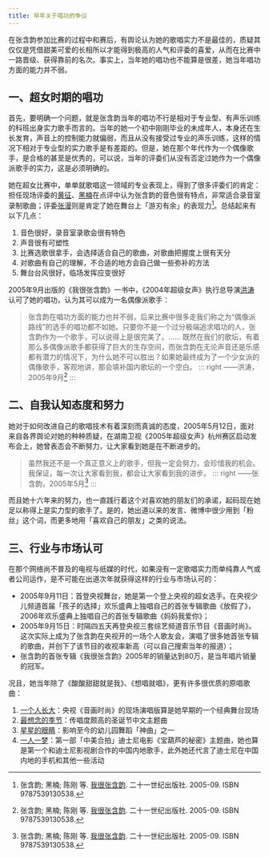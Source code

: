 ```yaml
---
title: 早年关于唱功的争议
---
```


在张含韵参加比赛的过程中和赛后，有舆论认为她的歌唱实力不是最佳的，质疑其仅仅是凭借甜美可爱的长相所以才能得到极高的人气和评委的喜爱，从而在比赛中一路晋级、获得靠前的名次。事实上，当年她的唱功也不能算是很差，她当年唱功方面的能力并不弱。

## 一、超女时期的唱功

首先，要明确一个问题，就是张含韵当年的唱功不行是相对于专业型、有声乐训练的科班出身实力歌手而言的。当年的她一个初中刚刚毕业的未成年人，本身还在生长发育，声音上的控制能力就偏弱，而且从没有接受过专业的声乐训练，这样的情况下相对于专业型的实力歌手是有差距的。但是，她在那个年代作为一个偶像歌手，是合格的甚至是优秀的，可以说，当年的评委们从没有否定过她作为一个偶像派歌手的实力，这是必须明确的。

她在超女比赛中，单单就歌唱这一领域的专业表现上，得到了很多评委们的肯定：担任现场评委的[黄征](https://baike.baidu.com/item/黄征/16898)、[黑楠](https://baike.baidu.com/item/黑楠)在点评中认为张含韵的音色很有特点，非常适合录音室录制歌曲；评委[张漫](https://baike.baidu.com/item/张漫/1870550)则是肯定了她在舞台上「游刃有余」的表现力[^我很张含韵]。总结起来有以下几点：

1. 音色很好，录音室录歌会很有特色
1. 声音很有可塑性
1. 比赛选歌很拿手，会选择适合自己的歌曲，对歌曲把握度上很有天分
1. 对歌曲有自己的理解，不合适的地方会自己做一些弥补的方法
1. 舞台台风很好，临场发挥应变很好

2005年9月出版的《我很张含韵》一书中，《2004年超级女声》执行总导演[洪涛](https://baike.baidu.com/item/洪涛/13132649)认可了她的唱功，认为其可以成为一名偶像派歌手：

> 张含韵在唱功方面的能力也并不弱，后来比赛中很多走我们称之为“偶像派路线”的选手的唱功都不如她。只要你不是一个过分极端追求唱功的人，张含韵作为一个歌手，可以说得上是很完美了。…… 既然在我们的歌坛，有着那么多偶像派歌手都获得了巨大的生存空间，而张含韵在无论声音还是乐感都有潜力的情况下，为什么她不可以胜出？如果她最终成为了一个少女派的偶像歌手，客观地讲，那会填补国内歌坛的一个空白。
> ::: right
> ——洪涛，2005年9月[^我很张含韵]
> :::

## 二、自我认知态度和努力

她对于如何改进自己的歌唱技术有着深刻而真诚的态度，2005年5月12日，面对来自各界舆论对她的种种质疑，在湖南卫视《2005年超级女声》杭州赛区启动发布会上，她曾表态会不断努力，让大家看到她是在不断进步的。

> 虽然我还不是一个真正意义上的歌手，但我一定会努力，会珍惜我的机会。我保证，每一次让大家看到我，都会让大家看到我的进步。
> ::: right
> ——张含韵，2005年5月[^我很张含韵]
> :::

而且她十六年来的努力，也一直践行着这个对喜欢她的朋友们的承诺，起码现在她足以称得上是实力型的歌手了。是的，她出道以来的发言、微博中很少用到「粉丝」这个词，而更多地用「喜欢自己的朋友」之类的说法。

## 三、行业与市场认可

在那个网络尚不普及的电视与纸媒的时代，如果没有一定歌唱实力而单纯靠人气或者公司运作，是不可能在出道次年就获得这样的行业与市场认可的：

- 2005年9月11日：首登央视舞台，她是第一个登上央视的超女选手。在央视少儿频道首届「孩子的选择」欢乐盛典上独唱自己的首张专辑歌曲《放假了》，2006年欢乐盛典上独唱自己的首张专辑歌曲《妈妈我爱你》；
- 2005年9月15日：时隔四五天再登央视三套综艺频道音乐节目《音画时尚》。这次实际上成为了张含韵在央视开的一场个人歌友会，演唱了很多她首张专辑的歌曲，并创下了该节目的收视率新高（可以自己搜索当年的报道）；
- 张含韵的首张专辑《我很张含韵》2005年的销量达到80万，是当年唱片销量的冠军。

况且，她当年除了《酸酸甜甜就是我》、《想唱就唱》，更有许多很优质的原唱歌曲：

1. [一个人长大](https://www.bilibili.com/video/BV1C7411n71h)：央视《音画时尚》的现场演唱版算是她早期的一个经典舞台现场
1. [最想念的季节](https://www.bilibili.com/video/BV1wZ4y1N7Ld)：传唱度颇高的圣诞节中文主题曲
1. [星星的眼睛](https://www.bilibili.com/video/BV1Qz411e7R7)：影响至今的幼儿园舞蹈「神曲」之一
1. [一人一梦](https://www.bilibili.com/video/BV17W411M7xg)：第一部「中美合拍」迪士尼电影《宝葫芦的秘密》主题曲，她也算是第一个和迪士尼影视剧合作的中国内地歌手，此外她还代言了迪士尼在中国内地的手机和其他一些活动


<!--参考资料-->
[^我很张含韵]: 张含韵; 黑楠; 陈刚 等. [我很张含韵](https://book.douban.com/subject/1426789/). 二十一世纪出版社. 2005-09. ISBN 9787539130538.